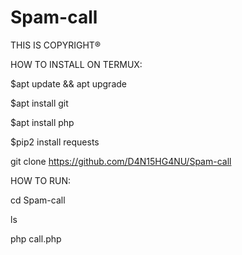 # Spam-call

THIS IS COPYRIGHT®

HOW TO INSTALL ON TERMUX:

$apt update && apt upgrade

$apt install git

$apt install php

$pip2 install requests

git clone https://github.com/D4N15HG4NU/Spam-call

HOW TO RUN:

cd Spam-call

ls

php call.php
